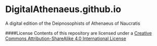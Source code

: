 # DigitalAthenaeus.github.io
A digital edition of the Deipnosophists of Athenaeus of Naucratis

####License
Contents of this repository are licensed under a [Creative Commons Attribution-ShareAlike 4.0 International License](http://creativecommons.org/licenses/by-sa/4.0/)
